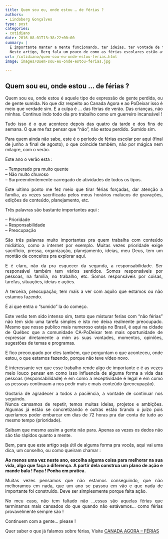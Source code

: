 ```yaml
---
title: Quem sou eu, onde estou … de férias ?
authors:
- Lindoberg Gonçalves
type: post
categories:
- cotidiano
date: 2016-08-01T13:38:22+00:00
summary: |
  É importante manter a mente funcionando, ter ideias, ter vontade de fazer alguma diferença. Prioridade, responsabilidade e preocupação.
  Neste artigo, Berg fala um pouco de como as férias escolares estão afetando este período maravilhoso que é o verão.
url: /cotidiano/quem-sou-eu-onde-estou-ferias.html
image: images/Quem-sou-eu-onde-estou-ferias.jpg

---
```

<h2 style="text-align: justify;">
  Quem sou eu, onde estou &#8230; de férias ?
</h2>

<p style="text-align: justify;">
  Quem sou eu, onde estou é aquele tipo de expressão de gente perdida, ou de gente sumida. No que diz respeito ao Canada Agora e ao PoDeixar isso é meio que verdade sim. E a culpa é &#8230; das férias de verão. Das crianças, não minhas. Continuo indo todo dia pro trabalho como um guerreiro incansável !
</p>

<p style="text-align: justify;">
  Tudo isso é o que acontece depois das quatro da tarde e dos fins de semana. O que me faz pensar que &#8220;não&#8221;, não estou perdido. Sumido sim.
</p>

<p style="text-align: justify;">
  Para quem ainda não sabe, este é o período de férias escolar por aqui (final de junho a final de agosto), o que coincide também, não por mágica nem milagre, com o verão.
</p>

<p style="text-align: justify;">
  Este ano o verão esta :
</p>

<p style="text-align: justify;">
  &#8211; Temperado pra muito quente<br /> &#8211; Não muito chuvoso<br /> &#8211; Surpreendentemente carregado de atividades de todos os tipos.
</p>

<p style="text-align: justify;">
  Este ultimo ponto me fez meio que tirar férias forçadas, dar atenção a família, as vezes sacrificada pelos meus horários malucos de gravações, edições de conteúdo, planejamento, etc.
</p>

<p style="text-align: justify;">
  Três palavras são bastante importantes aqui :
</p>

<p style="text-align: justify;">
  &#8211; Prioridade<br /> &#8211; Responsabilidade<br /> &#8211; Preocupação
</p>

<p style="text-align: justify;">
  São três palavras muito importantes pra quem trabalha com conteúdo midiático, como a internet por exemplo. Muitas vezes prioridade exige sacrifício, pressa, organização, planejamento, ideias, meu Deus, tem um montão de conceitos pra explorar aqui.
</p>

<p style="text-align: justify;">
  E é claro, não da pra esquecer da segunda, a responsabilidade. Ser responsável também tem vários sentidos. Somos responsáveis por pessoas, na família, no trabalho, etc. Somos responsáveis por coisas, tarefas, situações, ideias e ações.
</p>

<p style="text-align: justify;">
  A terceira, preocupação, tem mais a ver com aquilo que estamos ou não estamos fazendo.
</p>

<p style="text-align: justify;">
  É ai que entra o “sumido” la do começo.
</p>

<p style="text-align: justify;">
  Este verão tem sido intenso sim, tanto que misturar ferias com “não férias” não tem sido uma tarefa simples e isto me deixa realmente preocupado. Mesmo que nosso publico mais numeroso esteja no Brasil, é aqui na cidade de Québec que a comunidade CA-PoDeixar tem mais oportunidade de expressar diretamente a mim as suas vontades, momentos, opiniões, sugestões de temas e programas.
</p>

<p style="text-align: justify;">
  E fico preocupado por eles também, que perguntam o que aconteceu, onde estou, o que estamos fazendo, porque não teve vídeo novo.
</p>

<p style="text-align: justify;">
  É interessante ver que esse trabalho rende algo de importante e é as vezes meio louco pensar em como isso influencia de alguma forma a vida das pessoas (responsabilidade) e em como a receptividade é legal e em como as pessoas continuam a nos pedir mais e mais conteúdo (preocupação).
</p>

<p style="text-align: justify;">
  Gostaria de agradecer a todos a paciência, a vontade de continuar nos seguindo.<br /> Nunca cansamos de repetir, temos muitas ideias, projetos e ambições. Algumas já estão se concretizando e outras estão tirando o juízo pois queríamos poder embarcar em dias de 72 horas pra dar conta de tudo ao mesmo tempo (prioridade).
</p>

<p style="text-align: justify;">
  Saibam que mesmo assim a gente não para. Apenas as vezes os dedos não são tão rápidos quanto a mente.
</p>

<p style="text-align: justify;">
  Bem, para que este artigo seja útil de alguma forma pra vocês, aqui vai uma dica, um conselho, ou como queiram chamar :
</p>

<p style="text-align: justify;">
  <strong>Ao menos uma vez neste ano, escolha alguma coisa para melhorar na sua vida, algo que faça a diferença. A partir dela construa um plano de ação e mande bala ! Faça ! Ponha em pratica.</strong>
</p>

<p style="text-align: justify;">
  Muitas vezes pensamos que não estamos conseguindo, que não melhoramos em nada, que um ano se passou em vão e que nada de importante foi construído. Deve ser simplesmente porque falta ação.
</p>

<p style="text-align: justify;">
  No meu caso, não tem faltado não &#8230;essas são aquelas férias que terminamos mais cansados do que quando não estávamos&#8230; como férias provavelmente sempre são !
</p>

<p style="text-align: justify;">
  Continuem com a gente&#8230; please !
</p>

<p style="text-align: justify;">
  Quer saber o que já falamos sobre férias, Visite <a href="http://www.canadaagora.com/search_gcse?q=f%C3%A9rias">CANADA AGORA &#8211; FÉRIAS</a>
</p>